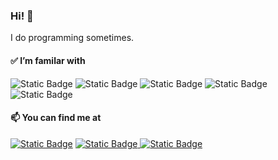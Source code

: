 ### Hi! 👋

I do programming sometimes.

#### ✅ I’m familar with
![Static Badge](https://img.shields.io/badge/HTML-%23E34F26?style=for-the-badge&logo=html5&logoColor=white)
![Static Badge](https://img.shields.io/badge/CSS-%231572B6?style=for-the-badge&logo=css3&logoColor=white)
![Static Badge](https://img.shields.io/badge/JavaScript-%23F7DF1E?style=for-the-badge&logo=JavaScript&logoColor=black)
![Static Badge](https://img.shields.io/badge/TypeScript-%233178C6?style=for-the-badge&logo=TypeScript&logoColor=white)
![Static Badge](https://img.shields.io/badge/NodeJS-%23339933?style=for-the-badge&logo=nodedotjs&logoColor=white)

#### 📫 You can find me at
<a href="https://twitter.com/Yunoxaa"><img alt="Static Badge" src="https://img.shields.io/badge/X-%23000000?style=for-the-badge&logo=x&logoColor=white"></a>
<a href="https://steamcommunity.com/id/Yunoxa/"><img alt="Static Badge" src="https://img.shields.io/badge/Steam-%23004680?style=for-the-badge&logo=steam&logoColor=white">
<a href="https://blog.yunoxa.moe/"><img alt="Static Badge" src="https://img.shields.io/badge/My%20Website-%23E6526F?style=for-the-badge&logo=hexo&logoColor=white"></a>

<!--
**Yunoxa/Yunoxa** is a ✨ _special_ ✨ repository because its `README.md` (this file) appears on your GitHub profile.

Here are some ideas to get you started:

- 🔭 I’m currently working on ...
- 🌱 I’m currently learning ...
- 👯 I’m looking to collaborate on ...
- 🤔 I’m looking for help with ...
- 💬 Ask me about ...
- 📫 How to reach me: ...
- 😄 Pronouns: ...
- ⚡ Fun fact: ...
-->

